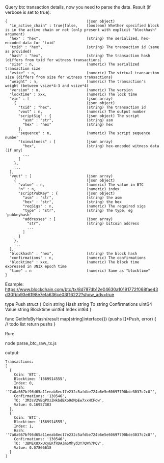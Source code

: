 Query btc transaction details, now you need to parse the data.
Result (if verbose is set to true):
````
{                                    (json object)
  "in_active_chain" : true|false,    (boolean) Whether specified block is in the active chain or not (only present with explicit "blockhash" argument)
  "hex" : "hex",                     (string) The serialized, hex-encoded data for 'txid'
  "txid" : "hex",                    (string) The transaction id (same as provided)
  "hash" : "hex",                    (string) The transaction hash (differs from txid for witness transactions)
  "size" : n,                        (numeric) The serialized transaction size
  "vsize" : n,                       (numeric) The virtual transaction size (differs from size for witness transactions)
  "weight" : n,                      (numeric) The transaction's weight (between vsize*4-3 and vsize*4)
  "version" : n,                     (numeric) The version
  "locktime" : xxx,                  (numeric) The lock time
  "vin" : [                          (json array)
    {                                (json object)
      "txid" : "hex",                (string) The transaction id
      "vout" : n,                    (numeric) The output number
      "scriptSig" : {                (json object) The script
        "asm" : "str",               (string) asm
        "hex" : "hex"                (string) hex
      },
      "sequence" : n,                (numeric) The script sequence number
      "txinwitness" : [              (json array)
        "hex",                       (string) hex-encoded witness data (if any)
        ...
      ]
    },
    ...
  ],
  "vout" : [                         (json array)
    {                                (json object)
      "value" : n,                   (numeric) The value in BTC
      "n" : n,                       (numeric) index
      "scriptPubKey" : {             (json object)
        "asm" : "str",               (string) the asm
        "hex" : "str",               (string) the hex
        "reqSigs" : n,               (numeric) The required sigs
        "type" : "str",              (string) The type, eg 'pubkeyhash'
        "addresses" : [              (json array)
          "str",                     (string) bitcoin address
          ...
        ]
      }
    },
    ...
  ],
  "blockhash" : "hex",               (string) the block hash
  "confirmations" : n,               (numeric) The confirmations
  "blocktime" : xxx,                 (numeric) The block time expressed in UNIX epoch time
  "time" : n                         (numeric) Same as "blocktime"
}
````

Example: 
https://www.blockchain.com/btc/tx/8d787db12e04630a10191772f068fae43d30fbb93e6198e7efa636ce03f16222?show_adv=true

type Push struct {
	Coin          string
	Hash          string
	To            string
	Confirmations uint64
	Value         string
	Blocktime     uint64
	Index          int64
}

func GetInfoByHash(result map[string]interface{}) (pushs []*Push, error) {
	// todo list
	return pushs
}

Run:

node parse_btc_raw_tx.js

output:
````
Transactions:   
[
  {
    Coin: 'BTC',
    Blocktime: '1569914555',
    Index: 0,
    Hash: '"7a0a667bf96d65a11eeab8ec17e232c5afdbe724b6e5e60697790bde3037c2c8"',
    Confirmations: '130546',
    TO: '3M3sV2VBqPXzZHkbdBXo9dMpEw7xxHCFow',
    Value: 0.16957303
  },
  {
    Coin: 'BTC',
    Blocktime: '1569914555',
    Index: 1,
    Hash: '"7a0a667bf96d65a11eeab8ec17e232c5afdbe724b6e5e60697790bde3037c2c8"',
    Confirmations: '130546',
    TO: '3BMEX8XxUxyEKfRDAJmSMhyd3Y7QWh7PQV',
    Value: 0.07866618
  }
]
````
